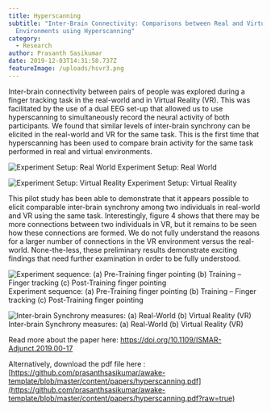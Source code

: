 ```yaml
---
title: Hyperscanning
subtitle: "Inter-Brain Connectivity: Comparisons between Real and Virtual
  Environments using Hyperscanning"
category:
  - Research
author: Prasanth Sasikumar
date: 2019-12-03T14:31:58.737Z
featureImage: /uploads/hsvr3.png
---
```

Inter-brain connectivity between pairs of people was explored during a finger tracking task in the real-world and in Virtual Reality (VR). This was facilitated by the use of a dual EEG set-up that allowed us to use hyperscanning to simultaneously record the neural activity of both participants. We found that similar levels of inter-brain synchrony can be elicited in the real-world and VR for the same task. This is the first time that hyperscanning has been used to compare brain activity for the same task performed in real and virtual environments.

![](/uploads/hsvr2.png "Experiment Setup: Real World ")
Experiment Setup: Real World 

![](/uploads/hsvr1.png "Experiment Setup: Virtual Reality")
Experiment Setup: Virtual Reality

This pilot study has been able to demonstrate that it appears possible to elicit comparable inter-brain synchrony among two individuals in real-world and VR using the same task. Interestingly, figure 4 shows that there may be more connections between two individuals in VR, but it remains to be seen how these connections are formed. We do not fully understand the reasons for a larger number of connections in the VR environment versus the real-world. None-the-less, these preliminary results demonstrate exciting findings that need further examination in order to be fully understood.

![](/uploads/hsvr4.png "Experiment sequence: (a) Pre-Training finger pointing (b) Training – Finger tracking (c) Post-Training finger pointing ")
Experiment sequence: (a) Pre-Training finger pointing (b) Training – Finger tracking (c) Post-Training finger pointing 

![](/uploads/hsvr3.png "Inter-brain Synchrony measures: (a) Real-World (b) Virtual Reality (VR)")
Inter-brain Synchrony measures: (a) Real-World (b) Virtual Reality (VR)


Read more about the paper here: <https://doi.org/10.1109/ISMAR-Adjunct.2019.00-17>

Alternatively, download the pdf file here : [https://github.com/prasanthsasikumar/awake-template/blob/master/content/papers/hyperscanning.pdf](https://github.com/prasanthsasikumar/awake-template/blob/master/content/papers/hyperscanning.pdf?raw=true)
